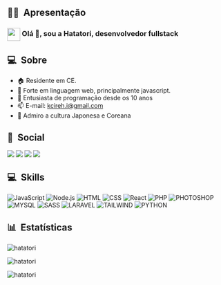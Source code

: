 ## 🙆‍♂️ &nbsp;Apresentação
<h3> <img src='https://github.githubassets.com/images/mona-loading-default.gif' width='30px' style='vertical-align:middle'> Olá 👋, sou a Hatatori, desenvolvedor fullstack</h3>

## 💻 &nbsp;Sobre
- 🏠 Residente em CE.
- 💪 Forte em linguagem web, principalmente javascript.
- 🚀 Entusiasta de programação desde os 10 anos
- 📫 E-mail: kcireh.i@gmail.com
- 🥋 Admiro a cultura Japonesa e Coreana

## 👥 &nbsp;Social
<a href="https://www.linkedin.com/in/herick-silva-2020/" target="_blank"><img src="https://img.shields.io/badge/-LinkedIn-%230077B5?style=for-the-badge&logo=linkedin&logoColor=white" target="_blank"></a> 
<a href="https://www.youtube.com/user/kcirehikazamay" target="_blank"><img src="https://img.shields.io/badge/YouTube-FF0000?style=for-the-badge&logo=youtube&logoColor=white" target="_blank"></a>
<a href="https://discord.gg/mhp7HjwyaU" target="_blank"><img src="https://img.shields.io/badge/Discord-7289DA?style=for-the-badge&logo=discord&logoColor=white" target="_blank"></a> 
<a href = "mailto:kcireh@gmail.com"><img src="https://img.shields.io/badge/-Gmail-%23333?style=for-the-badge&logo=gmail&logoColor=white" target="_blank"></a>

## 💻 &nbsp;Skills
![JavaScript](https://img.shields.io/badge/-JavaScript-DDDDDD?style=for-the-badge&logo=javascript)
![Node.js](https://img.shields.io/badge/-Node.js-DDDDDD?style=for-the-badge&logo=node.js)
![HTML](https://img.shields.io/badge/-HTML-DDDDDD?style=for-the-badge&logo=HTML5)
![CSS](https://img.shields.io/badge/-CSS-DDDDDD?style=for-the-badge&logo=CSS3&logoColor=1572B6)
![React](https://img.shields.io/badge/-React-DDDDDD?style=for-the-badge&logo=react)
![PHP](https://img.shields.io/badge/-php-DDDDDD?style=for-the-badge&logo=php)
![PHOTOSHOP](https://img.shields.io/badge/-photoshop-DDDDDD?style=for-the-badge&logo=photoshop)
![MYSQL](https://img.shields.io/badge/-mysql-DDDDDD?style=for-the-badge&logo=mysql)
![SASS](https://img.shields.io/badge/-sass-DDDDDD?style=for-the-badge&logo=sass)
![LARAVEL](https://img.shields.io/badge/-laravel-DDDDDD?style=for-the-badge&logo=laravel)
![TAILWIND](https://img.shields.io/badge/-tailwind-DDDDDD?style=for-the-badge&logo=tailwind)
![PYTHON](https://img.shields.io/badge/-python-DDDDDD?style=for-the-badge&logo=python)



## 📊 &nbsp;Estatísticas
<img align="center"
    src="https://github-readme-stats.vercel.app/api/top-langs?username=hatatori&show_icons=true&locale=en&bg_color=0d1117&text_color=ffffff&layout=compact"
    alt="hatatori" 
    bg_color=#808080/>

<img align="center" src="https://github-readme-stats.vercel.app/api?username=hatatori&show_icons=true&locale=en&bg_color=0d1117&text_color=ffffff&repo=convoychat"
    alt="hatatori" />

<img align="center" src="https://github-readme-streak-stats.herokuapp.com/?user=hatatori&theme=dark&background=0d1117&date_format=M%20j%5B%2C%20Y%5D" alt="hatatori" />


